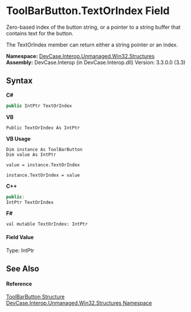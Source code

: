 # ToolBarButton.TextOrIndex Field
 

Zero-based index of the button string, or a pointer to a string buffer that contains text for the button. 

 The TextOrIndex member can return either a string pointer or an index.

**Namespace:**&nbsp;<a href="N_DevCase_Interop_Unmanaged_Win32_Structures">DevCase.Interop.Unmanaged.Win32.Structures</a><br />**Assembly:**&nbsp;DevCase.Interop (in DevCase.Interop.dll) Version: 3.3.0.0 (3.3)

## Syntax

**C#**<br />
``` C#
public IntPtr TextOrIndex
```

**VB**<br />
``` VB
Public TextOrIndex As IntPtr
```

**VB Usage**<br />
``` VB Usage
Dim instance As ToolBarButton
Dim value As IntPtr

value = instance.TextOrIndex

instance.TextOrIndex = value
```

**C++**<br />
``` C++
public:
IntPtr TextOrIndex
```

**F#**<br />
``` F#
val mutable TextOrIndex: IntPtr
```


#### Field Value
Type: IntPtr

## See Also


#### Reference
<a href="T_DevCase_Interop_Unmanaged_Win32_Structures_ToolBarButton">ToolBarButton Structure</a><br /><a href="N_DevCase_Interop_Unmanaged_Win32_Structures">DevCase.Interop.Unmanaged.Win32.Structures Namespace</a><br />